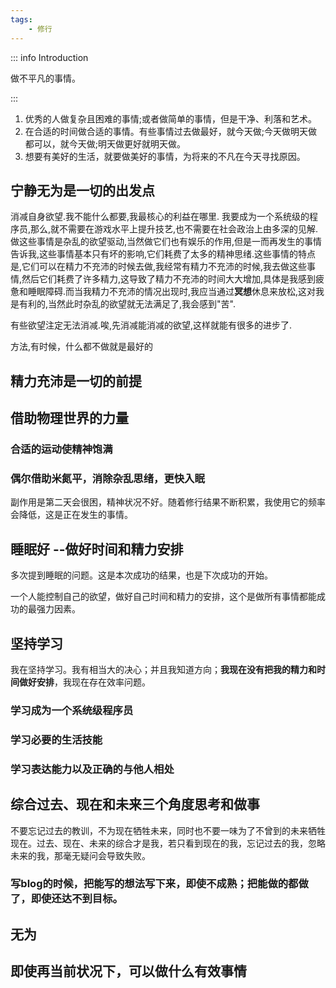 ```yaml
---
tags:
    - 修行
---
```


::: info Introduction

做不平凡的事情。

:::

1. 优秀的人做复杂且困难的事情;或者做简单的事情，但是干净、利落和艺术。
2. 在合适的时间做合适的事情。有些事情过去做最好，就今天做;今天做明天做都可以，就今天做;明天做更好就明天做。
3. 想要有美好的生活，就要做美好的事情，为将来的不凡在今天寻找原因。


## 宁静无为是一切的出发点 

消减自身欲望.我不能什么都要,我最核心的利益在哪里. 我要成为一个系统级的程序员,那么,就不需要在游戏水平上提升技艺,也不需要在社会政治上由多深的见解.做这些事情是杂乱的欲望驱动,当然做它们也有娱乐的作用,但是一而再发生的事情告诉我,这些事情基本只有坏的影响,它们耗费了太多的精神思绪.这些事情的特点是,它们可以在精力不充沛的时候去做,我经常有精力不充沛的时候,我去做这些事情,然后它们耗费了许多精力,这导致了精力不充沛的时间大大增加,具体是我感到疲惫和睡眠障碍.而当我精力不充沛的情况出现时,我应当通过**冥想**休息来放松,这对我是有利的,当然此时杂乱的欲望就无法满足了,我会感到"苦".

有些欲望注定无法消减.唉,先消减能消减的欲望,这样就能有很多的进步了.

方法,有时候，什么都不做就是最好的
## 精力充沛是一切的前提




## 借助物理世界的力量

### 合适的运动使精神饱满

### 偶尔借助米氮平，消除杂乱思绪，更快入眠

副作用是第二天会很困，精神状况不好。随着修行结果不断积累，我使用它的频率会降低，这是正在发生的事情。

## 睡眠好 --做好时间和精力安排

多次提到睡眠的问题。这是本次成功的结果，也是下次成功的开始。

一个人能控制自己的欲望，做好自己时间和精力的安排，这个是做所有事情都能成功的最强力因素。

## 坚持学习

我在坚持学习。我有相当大的决心；并且我知道方向；**我现在没有把我的精力和时间做好安排**，我现在存在效率问题。


### 学习成为一个系统级程序员


### 学习必要的生活技能

### 学习表达能力以及正确的与他人相处

## 综合过去、现在和未来三个角度思考和做事

不要忘记过去的教训，不为现在牺牲未来，同时也不要一味为了不曾到的未来牺牲现在。过去、现在、未来的综合才是我，若只看到现在的我，忘记过去的我，忽略未来的我，那毫无疑问会导致失败。

### 写blog的时候，把能写的想法写下来，即使不成熟；把能做的都做了，即使还达不到目标。

## 无为

## 即使再当前状况下，可以做什么有效事情
